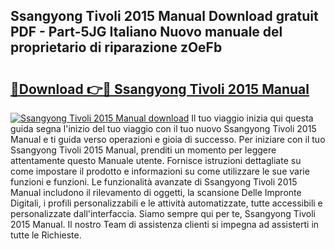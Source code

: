 ## Ssangyong Tivoli 2015 Manual Download gratuit PDF - Part-5JG Italiano Nuovo manuale del proprietario di riparazione zOeFb

# <h2><a href="http://dfefg7.blite.top/?on=Ssangyong+Tivoli+2015+Manual">🔗Download 👉🔴 Ssangyong Tivoli 2015 Manual</a></h2>

[![Ssangyong Tivoli 2015 Manual download](https://i.imgur.com/lujVjoI.png)](http://dfefg7.blite.top/?on=Ssangyong+Tivoli+2015+Manual)
Il tuo viaggio inizia qui questa guida segna l'inizio del tuo viaggio con il tuo nuovo Ssangyong Tivoli 2015 Manual e ti guida verso operazioni e gioia di successo. Per iniziare con il tuo Ssangyong Tivoli 2015 Manual, prenditi un momento per leggere attentamente questo Manuale utente. Fornisce istruzioni dettagliate su come impostare il prodotto e informazioni su come utilizzare le sue varie funzioni e funzioni. Le funzionalità avanzate di Ssangyong Tivoli 2015 Manual includono il rilevamento di oggetti, la scansione Delle Impronte Digitali, i profili personalizzabili e le attività automatizzate, tutte accessibili e personalizzate dall'interfaccia. Siamo sempre qui per te, Ssangyong Tivoli 2015 Manual. Il nostro Team di assistenza clienti si impegna ad assisterti in tutte le Richieste.
